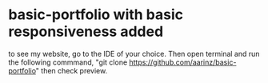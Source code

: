 # basic-portfolio with basic responsiveness added
to see my website, go to the IDE of your choice. Then open terminal and run the following commmand,
"git clone https://github.com/aarinz/basic-portfolio" then check preview.
